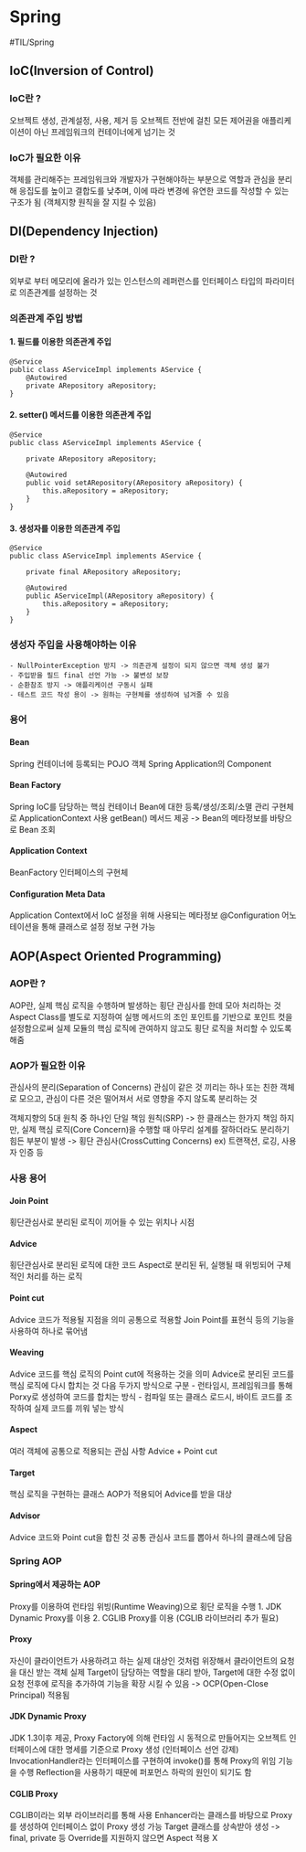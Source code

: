 # Spring
#TIL/Spring







## IoC(Inversion of Control)
### IoC란 ?
오브젝트 생성, 관계설정, 사용, 제거 등 오브젝트 전반에 걸친 모든 제어권을 애플리케이션이 아닌 프레임워크의 컨테이너에게 넘기는 것

### IoC가 필요한 이유
객체를 관리해주는 프레임워크와 개발자가 구현해야하는 부분으로 역할과 관심을 분리해 응집도를 높이고 결합도를 낮추며, 이에 따라 변경에 유연한 코드를 작성할 수 있는 구조가 됨 (객체지향 원칙을 잘 지킬 수 있음)

## DI(Dependency Injection)
### DI란 ?
외부로 부터 메모리에 올라가 있는 인스턴스의 레퍼런스를 인터페이스 타입의 파라미터로 의존관계를 설정하는 것

### 의존관계 주입 방법
#### 1. 필드를 이용한 의존관계 주입
```
@Service
public class AServiceImpl implements AService {
	@Autowired
	private ARepository aRepository;
}
```

#### 2. setter() 메서드를 이용한 의존관계 주입
```
@Service
public class AServiceImpl implements AService {

	private ARepository aRepository;
	
	@Autowired
	public void setARepository(ARepository aRepository) {
		this.aRepository = aRepository;	
	}
}
```

#### 3. 생성자를 이용한 의존관계 주입
```
@Service
public class AServiceImpl implements AService {

	private final ARepository aRepository;
	
	@Autowired
	public AServiceImpl(ARepository aRepository) {
		this.aRepository = aRepository;	
	}
}
```


### 생성자 주입을 사용해야하는 이유
	- NullPointerException 방지 -> 의존관계 설정이 되지 않으면 객체 생성 불가
	- 주입받을 필드 final 선언 가능 -> 불변성 보장
	- 순환참조 방지 -> 애플리케이션 구동시 실패
	- 테스트 코드 작성 용이 -> 원하는 구현체를 생성하여 넘겨줄 수 있음

### 용어
#### Bean
Spring 컨테이너에 등록되는 POJO 객체
Spring Application의 Component

#### Bean Factory
Spring IoC를 담당하는 핵심 컨테이너
Bean에 대한 등록/생성/조회/소멸 관리
구현체로 ApplicationContext 사용
getBean() 메서드 제공 -> Bean의 메타정보를 바탕으로 Bean 조회

#### Application Context
BeanFactory 인터페이스의 구현체

#### Configuration Meta Data
Application Context에서 IoC 설정을 위해 사용되는 메타정보
@Configuration 어노테이션을 통해 클래스로 설정 정보 구현 가능


## AOP(Aspect Oriented Programming)
### AOP란 ?
AOP란, 실제 핵심 로직을 수행하며 발생하는 횡단 관심사를 한데 모아 처리하는 것
Aspect Class를 별도로 지정하여 실행 메서드의 조인 포인트를 기반으로 포인트 컷을 설정함으로써 실제 모듈의 핵심 로직에 관여하지 않고도 횡단 로직을 처리할 수 있도록 해줌

### AOP가 필요한 이유
관심사의 분리(Separation of Concerns)
관심이 같은 것 끼리는 하나 또는 친한 객체로 모으고, 관심이 다른 것은 떨어져서 서로 영향을 주지 않도록 분리하는 것

객체지향의 5대 원칙 중 하나인 단일 책임 원칙(SRP) -> 한 클래스는 한가지 책임
하지만, 실제 핵심 로직(Core Concern)을 수행할 때 아무리 설계를 잘하더라도 분리하기 힘든 부분이 발생 -> 횡단 관심사(CrossCutting Concerns) 
ex) 트랜잭션, 로깅, 사용자 인증 등


### 사용 용어
#### Join Point
횡단관심사로 분리된 로직이 끼어들 수 있는 위치나 시점

#### Advice
횡단관심사로 분리된 로직에 대한 코드
Aspect로 분리된 뒤, 실행될 때 위빙되어 구체적인 처리를 하는 로직

#### Point cut
Advice 코드가 적용될 지점을 의미
공통으로 적용할 Join Point를 표현식 등의 기능을 사용하여 하나로 묶어냄

#### Weaving
Advice 코드를 핵심 로직의 Point cut에 적용하는 것을 의미
Advice로 분리된 코드를 핵심 로직에 다시 합치는 것
다음 두가지 방식으로 구분
	- 런타임시, 프레임워크를 통해 Porxy로 생성하여 코드를 합치는 방식
	- 컴파일 또는 클래스 로드시, 바이트 코드를 조작하여 실제 코드를 끼워 넣는 방식

#### Aspect
여러 객체에 공통으로 적용되는 관심 사항
Advice + Point cut

#### Target
핵심 로직을 구현하는 클래스
AOP가 적용되어 Advice를 받을 대상

#### Advisor
Advice 코드와 Point cut을 합친 것
공통 관심사 코드를 뽑아서 하나의 클래스에 담음


### Spring AOP
#### Spring에서 제공하는 AOP
Proxy를 이용하여 런타임 위빙(Runtime Weaving)으로 횡단 로직을 수행
	1. JDK Dynamic Proxy를 이용
	2. CGLIB Proxy를 이용 (CGLIB 라이브러리 추가 필요)

#### Proxy
자신이 클라이언트가 사용하려고 하는 실제 대상인 것처럼 위장해서 클라이언트의 요청을 대신 받는 객체
실제 Target이 담당하는 역할을 대리 받아, Target에 대한 수정 없이 요청 전후에 로직을 추가하여 기능을 확장 시킬 수 있음 -> OCP(Open-Close Principal) 적용됨

#### JDK Dynamic Proxy
JDK 1.3이후 제공, Proxy Factory에 의해 런타임 시 동적으로 만들어지는 오브젝트
인터페이스에 대한 명세를 기준으로 Proxy 생성 (인터페이스 선언 강제)
InvocationHandler라는 인터페이스를 구현하여 invoke()를 통해 Proxy의 위임 기능을 수행
Reflection을 사용하기 때문에 퍼포먼스 하락의 원인이 되기도 함


#### CGLIB Proxy
CGLIB이라는 외부 라이브러리를 통해 사용
Enhancer라는 클래스를 바탕으로 Proxy를 생성하여 인터페이스 없이 Proxy 생성 가능
Target 클래스를 상속받아 생성 -> final, private 등 Override를 지원하지 않으면 Aspect 적용 X







